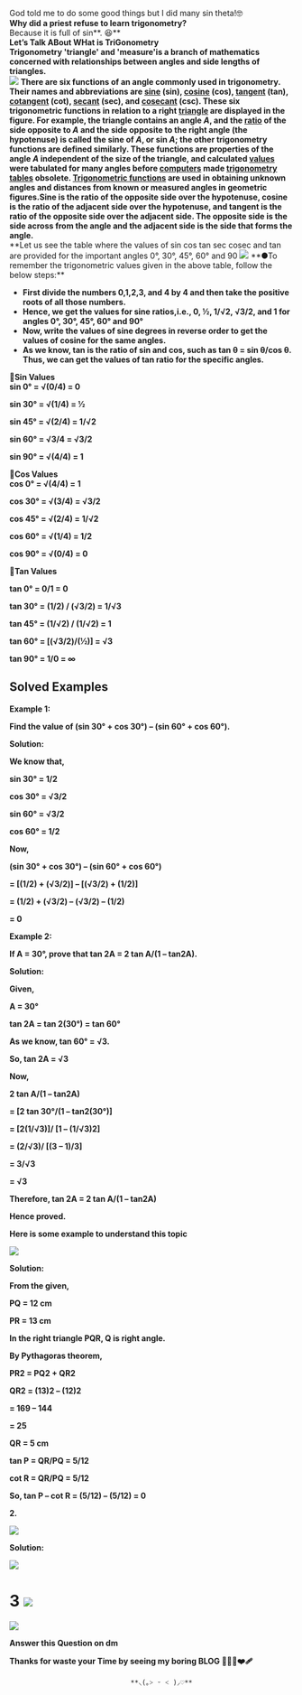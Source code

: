 God told me to do some good things but I did many sin theta\!🤓  
**Why did a priest refuse to learn trigonometry?**  
 Because it is full of sin**. 😆**  
**Let’s Talk ABout WHat is TriGonometry**  
**Trigonometry 'triangle' and 'measure'is a branch of mathematics concerned with relationships between angles and side lengths of triangles.**  
 <img src="https://raw.githubusercontent.com/STEAMer-Academy/Steamer-Blogs/refs/heads/main/Math/Geometry/Part%202/Images/Image%201.png" />
**There are six functions of an angle commonly used in trigonometry. Their names and abbreviations are [sine](https://www.britannica.com/science/sine) (sin), [cosine](https://www.britannica.com/science/cosine) (cos), [tangent](https://www.britannica.com/science/tangent-mathematical-function) (tan), [cotangent](https://www.britannica.com/science/cotangent) (cot), [secant](https://www.britannica.com/science/secant) (sec), and [cosecant](https://www.britannica.com/science/cosecant) (csc). These six trigonometric functions in relation to a right [triangle](https://www.britannica.com/science/triangle-mathematics) are displayed in the figure. For example, the triangle contains an angle _A_, and the [ratio](https://www.britannica.com/science/ratio) of the side opposite to _A_ and the side opposite to the right angle (the hypotenuse) is called the sine of _A_, or sin _A_; the other trigonometry functions are defined similarly. These functions are properties of the angle _A_ independent of the size of the triangle, and calculated [values](https://www.britannica.com/dictionary/values) were tabulated for many angles before [computers](https://www.britannica.com/technology/computer) made [trigonometry tables](https://www.britannica.com/science/trigonometry-table) obsolete. [Trigonometric functions](https://www.britannica.com/science/trigonometry/Principles-of-trigonometry#ref12232) are used in obtaining unknown angles and distances from known or measured angles in geometric figures.Sine is the ratio of the opposite side over the hypotenuse, cosine is the ratio of the adjacent side over the hypotenuse, and tangent is the ratio of the opposite side over the adjacent side. The opposite side is the side across from the angle and the adjacent side is the side that forms the angle.**  
**Let us see the table where the values of sin cos tan sec cosec and tan are provided for the important angles 0°, 30°, 45°, 60° and 90 <img src="https://raw.githubusercontent.com/STEAMer-Academy/Steamer-Blogs/refs/heads/main/Math/Geometry/Part%202/Images/Image%202.png" />
**●To remember the trigonometric values given in the above table, follow the below steps:\*\*

- **First divide the numbers 0,1,2,3, and 4 by 4 and then take the positive roots of all those numbers.**
- **Hence, we get the values for sine ratios,i.e., 0, ½, 1/√2, √3/2, and 1 for angles 0°, 30°, 45°, 60° and 90°**
- **Now, write the values of sine degrees in reverse order to get the values of cosine for the same angles.**
- **As we know, tan is the ratio of sin and cos, such as tan θ \= sin θ/cos θ. Thus, we can get the values of tan ratio for the specific angles.**

**🔸Sin Values**  
**sin 0° \= √(0/4) \= 0**

**sin 30° \= √(1/4) \= ½**

**sin 45° \= √(2/4) \= 1/√2**

**sin 60° \= √3/4 \= √3/2**

**sin 90° \= √(4/4) \= 1**

**🔸Cos Values**  
**cos 0° \= √(4/4) \= 1**

**cos 30° \= √(3/4) \= √3/2**

**cos 45° \= √(2/4) \= 1/√2**

**cos 60° \= √(1/4) \= 1/2**

**cos 90° \= √(0/4) \= 0**

**🔸Tan Values**

**tan 0° \= 0/1 \= 0**

**tan 30° \= (1/2) / (√3/2) \= 1/√3**

**tan 45° \= (1/√2) / (1/√2) \= 1**

**tan 60° \= \[(√3/2)/(½)\] \= √3**

**tan 90° \= 1/0 \= ∞**

## Solved Examples

**Example 1:**

**Find the value of (sin 30° \+ cos 30°) – (sin 60° \+ cos 60°).**

**Solution:**

**We know that,**

**sin 30° \= 1/2**

**cos 30° \= √3/2**

**sin 60° \= √3/2**

**cos 60° \= 1/2**

**Now,**

**(sin 30° \+ cos 30°) – (sin 60° \+ cos 60°)**

**\= \[(1/2) \+ (√3/2)\] – \[(√3/2) \+ (1/2)\]**

**\= (1/2) \+ (√3/2) – (√3/2) – (1/2)**

**\= 0**

**Example 2:**

**If A \= 30°, prove that tan 2A \= 2 tan A/(1 – tan2A).**

**Solution:**

**Given,**

**A \= 30°**

**tan 2A \= tan 2(30°) \= tan 60°**

**As we know, tan 60° \= √3.**

**So, tan 2A \= √3**

**Now,**

**2 tan A/(1 – tan2A)**

**\= \[2 tan 30°/(1 – tan2(30°)\]**

**\= \[2(1/√3)\]/ \[1 – (1/√3)2\]**

**\= (2/√3)/ \[(3 – 1)/3\]**

**\= 3/√3**

**\= √3**

**Therefore, tan 2A \= 2 tan A/(1 – tan2A)**

**Hence proved.**

**Here is some example to understand this topic**

<img src="https://raw.githubusercontent.com/STEAMer-Academy/Steamer-Blogs/refs/heads/main/Math/Geometry/Part%202/Images/Image%203.png" />

**Solution:**

**From the given,**

**PQ \= 12 cm**

**PR \= 13 cm**

**In the right triangle PQR, Q is right angle.**

**By Pythagoras theorem,**

**PR2 \= PQ2 \+ QR2**

**QR2 \= (13)2 – (12)2**

**\= 169 – 144**

**\= 25**

**QR \= 5 cm**

**tan P \= QR/PQ \= 5/12**

**cot R \= QR/PQ \= 5/12**

**So, tan P – cot R \= (5/12) – (5/12) \= 0**

**2\.**

<img src="https://raw.githubusercontent.com/STEAMer-Academy/Steamer-Blogs/refs/heads/main/Math/Geometry/Part%202/Images/Image%204.png" />

**Solution:**

<img src="https://raw.githubusercontent.com/STEAMer-Academy/Steamer-Blogs/refs/heads/main/Math/Geometry/Part%202/Images/Image%205.png" />

# 3 <img src="https://raw.githubusercontent.com/STEAMer-Academy/Steamer-Blogs/refs/heads/main/Math/Geometry/Part%202/Images/Image%206.png" />

<img src="https://raw.githubusercontent.com/STEAMer-Academy/Steamer-Blogs/refs/heads/main/Math/Geometry/Part%202/Images/Image%207.png" />

**Answer this Question on dm**

**Thanks for waste your Time by seeing my boring BLOG 🫶🏻🥹❤️‍🩹**

                                  **⸜(｡˃ ᵕ ˂ )⸝♡**
